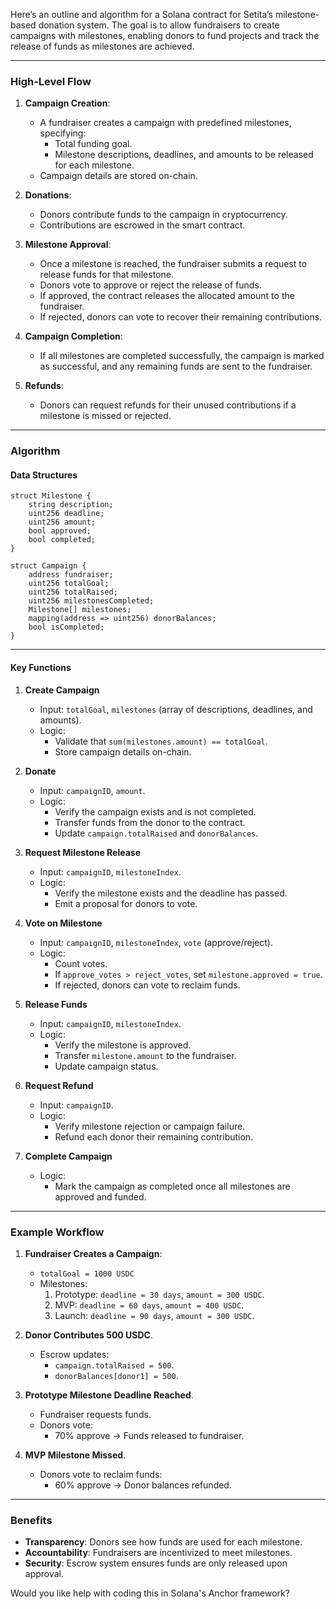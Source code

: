Here’s an outline and algorithm for a Solana contract for Setita’s milestone-based donation system. The goal is to allow fundraisers to create campaigns with milestones, enabling donors to fund projects and track the release of funds as milestones are achieved.  

---

### **High-Level Flow**  

1. **Campaign Creation**:  
   - A fundraiser creates a campaign with predefined milestones, specifying:  
     - Total funding goal.  
     - Milestone descriptions, deadlines, and amounts to be released for each milestone.  
   - Campaign details are stored on-chain.  

2. **Donations**:  
   - Donors contribute funds to the campaign in cryptocurrency.  
   - Contributions are escrowed in the smart contract.  

3. **Milestone Approval**:  
   - Once a milestone is reached, the fundraiser submits a request to release funds for that milestone.  
   - Donors vote to approve or reject the release of funds.  
   - If approved, the contract releases the allocated amount to the fundraiser.  
   - If rejected, donors can vote to recover their remaining contributions.  

4. **Campaign Completion**:  
   - If all milestones are completed successfully, the campaign is marked as successful, and any remaining funds are sent to the fundraiser.  

5. **Refunds**:  
   - Donors can request refunds for their unused contributions if a milestone is missed or rejected.  

---

### **Algorithm**  

#### **Data Structures**  
```solidity
struct Milestone {
    string description;
    uint256 deadline;
    uint256 amount;
    bool approved;
    bool completed;
}

struct Campaign {
    address fundraiser;
    uint256 totalGoal;
    uint256 totalRaised;
    uint256 milestonesCompleted;
    Milestone[] milestones;
    mapping(address => uint256) donorBalances;
    bool isCompleted;
}
```

---

#### **Key Functions**  

1. **Create Campaign**  
   - Input: `totalGoal`, `milestones` (array of descriptions, deadlines, and amounts).  
   - Logic:  
     - Validate that `sum(milestones.amount) == totalGoal`.  
     - Store campaign details on-chain.  

2. **Donate**  
   - Input: `campaignID`, `amount`.  
   - Logic:  
     - Verify the campaign exists and is not completed.  
     - Transfer funds from the donor to the contract.  
     - Update `campaign.totalRaised` and `donorBalances`.  

3. **Request Milestone Release**  
   - Input: `campaignID`, `milestoneIndex`.  
   - Logic:  
     - Verify the milestone exists and the deadline has passed.  
     - Emit a proposal for donors to vote.  

4. **Vote on Milestone**  
   - Input: `campaignID`, `milestoneIndex`, `vote` (approve/reject).  
   - Logic:  
     - Count votes.  
     - If `approve_votes > reject_votes`, set `milestone.approved = true`.  
     - If rejected, donors can vote to reclaim funds.  

5. **Release Funds**  
   - Input: `campaignID`, `milestoneIndex`.  
   - Logic:  
     - Verify the milestone is approved.  
     - Transfer `milestone.amount` to the fundraiser.  
     - Update campaign status.  

6. **Request Refund**  
   - Input: `campaignID`.  
   - Logic:  
     - Verify milestone rejection or campaign failure.  
     - Refund each donor their remaining contribution.  

7. **Complete Campaign**  
   - Logic:  
     - Mark the campaign as completed once all milestones are approved and funded.  

---

### **Example Workflow**  

1. **Fundraiser Creates a Campaign**:  
   - `totalGoal = 1000 USDC`  
   - Milestones:  
     1. Prototype: `deadline = 30 days`, `amount = 300 USDC`.  
     2. MVP: `deadline = 60 days`, `amount = 400 USDC`.  
     3. Launch: `deadline = 90 days`, `amount = 300 USDC`.  

2. **Donor Contributes 500 USDC**.  
   - Escrow updates:  
     - `campaign.totalRaised = 500`.  
     - `donorBalances[donor1] = 500`.  

3. **Prototype Milestone Deadline Reached**.  
   - Fundraiser requests funds.  
   - Donors vote:  
     - 70% approve -> Funds released to fundraiser.  

4. **MVP Milestone Missed**.  
   - Donors vote to reclaim funds:  
     - 60% approve -> Donor balances refunded.  

---

### **Benefits**  
- **Transparency**: Donors see how funds are used for each milestone.  
- **Accountability**: Fundraisers are incentivized to meet milestones.  
- **Security**: Escrow system ensures funds are only released upon approval.  

Would you like help with coding this in Solana's Anchor framework?